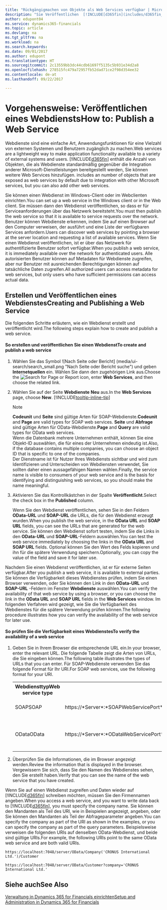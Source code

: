 ```yaml
---
title: "Rückgängigmachen von Objekte als Web Services verfügbar | Microsoft Docs"
description: "Sie Veröffentlichen  [!INCLUDE[d365fin](includes/d365fin_md.md)] Objekte als Webdienste, und sind  sofort im Netzwerk verfügbar."
author: edupont04
ms.service: dynamics365-financials
ms.topic: article
ms.devlang: na
ms.tgt_pltfrm: na
ms.workload: na
ms.search.keywords: 
ms.date: 09/01/2017
ms.author: edupont
ms.translationtype: HT
ms.sourcegitcommit: 2c13559bb3dc44cdb61697f5135c5b931e34d2a8
ms.openlocfilehash: 278515fc479a72957fb52dad71ce2f98d354ee32
ms.contentlocale: de-at
ms.lasthandoff: 09/22/2017

---
```

# <a name="how-to-publish-a-web-service"></a><span data-ttu-id="b6db5-103">Vorgehensweise: Veröffentlichen eines Webdiensts</span><span class="sxs-lookup"><span data-stu-id="b6db5-103">How to: Publish a Web Service</span></span>
<span data-ttu-id="b6db5-104">Webdienste sind eine einfache Art, Anwendungsfunktionen für eine Vielzahl von externen Systemen und Benutzern zugänglich zu machen.</span><span class="sxs-lookup"><span data-stu-id="b6db5-104">Web services are a lightweight way to make application functionality available to a variety of external systems and users.</span></span> [!INCLUDE[d365fin](includes/d365fin_md.md)]<span data-ttu-id="b6db5-105"> enthält die Anzahl von Objekten, die als Webdienste standardmäßig gegenüber die Integration anderer Microsoft-Dienstleistungen bereitgestellt werden, Sie können weitere Web Services hinzufügen.</span><span class="sxs-lookup"><span data-stu-id="b6db5-105"> includes an number of objects that are exposed as web services by default due to integration with other Microsoft services, but you can also add other web services.</span></span>  

<span data-ttu-id="b6db5-106">Sie können einen Webdienst im Windows-Client oder im Webclienten einrichten.</span><span class="sxs-lookup"><span data-stu-id="b6db5-106">You can set up a web service in the Windows client or in the Web client.</span></span> <span data-ttu-id="b6db5-107">Sie müssen dann den Webdienst veröffentlichen, so dass er für Serviceanforderungen über das Netzwerk bereitsteht.</span><span class="sxs-lookup"><span data-stu-id="b6db5-107">You must then publish the web service so that it is available to service requests over the network.</span></span> <span data-ttu-id="b6db5-108">Benutzer können Webdienste erkennen, indem Sie auf einen Browser auf den Computer verweisen, der  ausführt und eine Liste der verfügbaren Services anfordern.</span><span class="sxs-lookup"><span data-stu-id="b6db5-108">Users can discover web services by pointing a browser at the server location and requesting a list of available services.</span></span> <span data-ttu-id="b6db5-109">Wenn Sie einen Webdienst veröffentlichen, ist er über das Netzwerk für authentifizierte Benutzer sofort verfügbar.</span><span class="sxs-lookup"><span data-stu-id="b6db5-109">When you publish a web service, it is immediately available over the network for authenticated users.</span></span> <span data-ttu-id="b6db5-110">Alle autorisierten Benutzer können auf Metadaten für Webdienste zugreifen, aber nur Benutzer mit ausreichenden Berechtigungen können auf tatsächliche Daten zugreifen.</span><span class="sxs-lookup"><span data-stu-id="b6db5-110">All authorized users can access metadata for web services, but only users who have sufficient permissions can access actual data.</span></span>

## <a name="creating-and-publishing-a-web-service"></a><span data-ttu-id="b6db5-111">Erstellen und Veröffentlichen eines Webdienstes</span><span class="sxs-lookup"><span data-stu-id="b6db5-111">Creating and Publishing a Web Service</span></span>  
 <span data-ttu-id="b6db5-112">Die folgenden Schritte erläutern, wie ein Webdienst erstellt und veröffentlicht wird.</span><span class="sxs-lookup"><span data-stu-id="b6db5-112">The following steps explain how to create and publish a web service.</span></span>  

#### <a name="to-create-and-publish-a-web-service"></a><span data-ttu-id="b6db5-113">So erstellen und veröffentlichen Sie einen Webdienst</span><span class="sxs-lookup"><span data-stu-id="b6db5-113">To create and publish a web service</span></span>  

1.  <span data-ttu-id="b6db5-114">Wählen Sie das Symbol ![Nach Seite oder Bericht] (media/ui-search/search_small.png "Nach Seite oder Bericht suche") und geben **Internetquellen** ein. Wählen Sie dann den zugehörigen Link aus.</span><span class="sxs-lookup"><span data-stu-id="b6db5-114">Choose the ![Search for Page or Report](media/ui-search/search_small.png "Search for Page or Report icon") icon, enter **Web Services**, and then choose the related link.</span></span>  

2.  <span data-ttu-id="b6db5-115">Wählen Sie auf der Seite **Webdienste** **Neu** aus.</span><span class="sxs-lookup"><span data-stu-id="b6db5-115">In the **Web Services** page, choose **New**.</span></span> [!INCLUDE[tooltip-inline-tip](includes/tooltip-inline-tip_md.md)]  

    > [!NOTE]  
    >  <span data-ttu-id="b6db5-116">**Codeunit** und **Seite** sind gültige Arten für SOAP-Webdienste.</span><span class="sxs-lookup"><span data-stu-id="b6db5-116">**Codeunit** and **Page** are valid types for SOAP web services.</span></span> <span data-ttu-id="b6db5-117">**Seite** und **Abfrage** sind gültige Arten für OData-Webdienste.</span><span class="sxs-lookup"><span data-stu-id="b6db5-117">**Page** and **Query** are valid types for OData web services.</span></span>  
    <span data-ttu-id="b6db5-118">Wenn die Datenbank mehrere Unternehmen enthält, können Sie eine Objekt-ID auswählen, die für eines der Unternehmen eindeutig ist.</span><span class="sxs-lookup"><span data-stu-id="b6db5-118">Also, if the database contains multiple companies, you can choose an object ID that is specific to one of the companies.</span></span>  
    <span data-ttu-id="b6db5-119">Der Dienstname ist für Nutzer Ihres Webdiensts sichtbar und wird zum Identifizieren und Unterscheiden von Webdiensten verwendet, Sie sollten daher einen aussagefähigen Namen wählen.</span><span class="sxs-lookup"><span data-stu-id="b6db5-119">Finally, the service name is visible to consumers of your web service and is the basis for identifying and distinguishing web services, so you should make the name meaningful.</span></span>

3.  <span data-ttu-id="b6db5-120">Aktivieren Sie das Kontrollkästchen in der Spalte **Veröffentlicht**.</span><span class="sxs-lookup"><span data-stu-id="b6db5-120">Select the check box in the **Published** column.</span></span>  

     <span data-ttu-id="b6db5-121">Wenn Sie den Webdienst veröffentlichen, sehen Sie in den Feldern **OData-URL** und **SOAP-URL** die URLs, die für den Webdienst erzeugt wurden.</span><span class="sxs-lookup"><span data-stu-id="b6db5-121">When you publish the web service, in the **OData URL** and **SOAP URL** fields, you can see the URLs that are generated for the web service.</span></span> <span data-ttu-id="b6db5-122">Sie können den Webdienst sofort testen, indem Sie die Links in den **OData-URL** und **SOAP-URL**-Feldern auswählen.</span><span class="sxs-lookup"><span data-stu-id="b6db5-122">You can test the web service immediately by choosing the links in the **OData URL** and **SOAP URL** fields.</span></span> <span data-ttu-id="b6db5-123">Optional können Sie den Wert des Felds kopieren und ihn für die spätere Verwendung speichern.</span><span class="sxs-lookup"><span data-stu-id="b6db5-123">Optionally, you can copy the value of the field and save it for later use.</span></span>  

<span data-ttu-id="b6db5-124">Nachdem Sie einen Webdienst veröffentlichen, ist er für externe Seiten verfügbar.</span><span class="sxs-lookup"><span data-stu-id="b6db5-124">After you publish a web service, it is available to external parties.</span></span> <span data-ttu-id="b6db5-125">Sie können die Verfügbarkeit dieses Webdienstes prüfen, indem Sie einen Browser verwenden, oder Sie können den Link in den **OData-URL** und **SOAP-URL** -Feldern im Fenster **Webdienste** auswählen.</span><span class="sxs-lookup"><span data-stu-id="b6db5-125">You can verify the availability of that web service by using a browser, or you can choose the link in the **OData URL** and **SOAP URL** fields in the **Web Services** window.</span></span> <span data-ttu-id="b6db5-126">Im folgenden Verfahren wird gezeigt, wie Sie die Verfügbarkeit des Webdienstes für die spätere Verwendung prüfen können.</span><span class="sxs-lookup"><span data-stu-id="b6db5-126">The following procedure illustrates how you can verify the availability of the web service for later use.</span></span>  

#### <a name="to-verify-the-availability-of-a-web-service"></a><span data-ttu-id="b6db5-127">So prüfen Sie die Verfügbarkeit eines Webdienstes</span><span class="sxs-lookup"><span data-stu-id="b6db5-127">To verify the availability of a web service</span></span>  

1.  <span data-ttu-id="b6db5-128">Geben Sie in Ihrem Browser die entsprechende URL ein.</span><span class="sxs-lookup"><span data-stu-id="b6db5-128">In your browser, enter the relevant URL.</span></span> <span data-ttu-id="b6db5-129">Die folgende Tabelle zeigt die Arten von URLs, die Sie eingeben können.</span><span class="sxs-lookup"><span data-stu-id="b6db5-129">The following table illustrates the types of URLs that you can enter.</span></span> <span data-ttu-id="b6db5-130">Für SOAP-Webdienste verwenden Sie das folgende Format für Ihr URI.</span><span class="sxs-lookup"><span data-stu-id="b6db5-130">For SOAP web services, use the following format for your URI.</span></span>  

    <table>
    <tr>
    <th><span data-ttu-id="b6db5-131">Webdiensttyp</span><span class="sxs-lookup"><span data-stu-id="b6db5-131">Web service type</span></span></th>
    <th><span data-ttu-id="b6db5-132">Syntax</span><span class="sxs-lookup"><span data-stu-id="b6db5-132">Syntax</span></span></th>
    <th><span data-ttu-id="b6db5-133">Beispiel</span><span class="sxs-lookup"><span data-stu-id="b6db5-133">Example</span></span></th>
    </tr>
    <tr>
    <td><span data-ttu-id="b6db5-134">SOAP</span><span class="sxs-lookup"><span data-stu-id="b6db5-134">SOAP</span></span></td>
    <td><span data-ttu-id="b6db5-135">https://*Server*:*SOAPWebServicePort*/*ServerInstance*/WS/*CompanyName*/salesDocuments/</span><span class="sxs-lookup"><span data-stu-id="b6db5-135">https://*Server*:*SOAPWebServicePort*/*ServerInstance*/WS/*CompanyName*/salesDocuments/</span></span></td>
    <td><span data-ttu-id="b6db5-136">https://mycompany.financials.dynamics.com:7047/MS/WS/MyCompany/Page/salesDocuments?tenant=mycompany.financials.dynamics.com</span><span class="sxs-lookup"><span data-stu-id="b6db5-136">https://mycompany.financials.dynamics.com:7047/MS/WS/MyCompany/Page/salesDocuments?tenant=mycompany.financials.dynamics.com</span></span></td>
    </tr>
    <tr>
    <td><span data-ttu-id="b6db5-137">OData</span><span class="sxs-lookup"><span data-stu-id="b6db5-137">OData</span></span></td>
    <td><span data-ttu-id="b6db5-138">https://*Server*:*ODataWebServicePort*/*ServerInstance*/OData/Company('*CompanyName*')</span><span class="sxs-lookup"><span data-stu-id="b6db5-138">https://*Server*:*ODataWebServicePort*/*ServerInstance*/OData/Company('*CompanyName*')</span></span></td>
    <td><span data-ttu-id="b6db5-139">https://MyCompany.financials.dynamics.com:7048/MS/OData/Company('MyCompany')/salesDocuments?tenant=MyCompany.financials.dynamics.com</span><span class="sxs-lookup"><span data-stu-id="b6db5-139">https://MyCompany.financials.dynamics.com:7048/MS/OData/Company('MyCompany')/salesDocuments?tenant=MyCompany.financials.dynamics.com</span></span>

         The company name is case-sensitive.</td>
    </tr>
    </table>

2.  <span data-ttu-id="b6db5-140">Überprüfen Sie die Informationen, die im Browser angezeigt werden.</span><span class="sxs-lookup"><span data-stu-id="b6db5-140">Review the information that is displayed in the browser.</span></span> <span data-ttu-id="b6db5-141">Vergewissern Sie sich, dass Sie den Namen des Webdienstes sehen, den Sie erstellt haben.</span><span class="sxs-lookup"><span data-stu-id="b6db5-141">Verify that you can see the name of the web service that you have created.</span></span>  

 <span data-ttu-id="b6db5-142">Wenn Sie auf einen Webdienst zugreifen und Daten wieder auf [!INCLUDE[d365fin](includes/d365fin_md.md)] schreiben möchten, müssen Sie den Firmennamen angeben.</span><span class="sxs-lookup"><span data-stu-id="b6db5-142">When you access a web service, and you want to write data back to [!INCLUDE[d365fin](includes/d365fin_md.md)], you must specify the company name.</span></span> <span data-ttu-id="b6db5-143">Sie können den Mandanten als Teil des URI, wie in Beispielen angezeigt, angeben, oder Sie können den Mandanten als Teil der Abfrageparameter angeben.</span><span class="sxs-lookup"><span data-stu-id="b6db5-143">You can specify the company as part of the URI as shown in the examples, or you can specify the company as part of the query parameters.</span></span> <span data-ttu-id="b6db5-144">Beispielsweise verweisen die folgenden URIs auf denselben OData-Webdienst, und beide sind gültige URIs.</span><span class="sxs-lookup"><span data-stu-id="b6db5-144">For example, the following URIs point to the same OData web service and are both valid URIs.</span></span>  

```  
https://localhost:7048/server/OData/Company('CRONUS International Ltd.')/Customer  
```  

```  
https://localhost:7048/server/OData/Customer?company='CRONUS International Ltd.'  
```  

## <a name="see-also"></a><span data-ttu-id="b6db5-145">Siehe auch</span><span class="sxs-lookup"><span data-stu-id="b6db5-145">See Also</span></span>  
[<span data-ttu-id="b6db5-146">Verwaltung in Dynamics 365 for Financials einrichten</span><span class="sxs-lookup"><span data-stu-id="b6db5-146">Setup and Administration in Dynamics 365 for Financials</span></span>](admin-setup-and-administration.md)  

